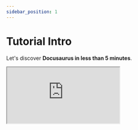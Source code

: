```yaml
---
sidebar_position: 1
---
```


# Tutorial Intro

Let's discover **Docusaurus in less than 5 minutes**.

<iframe src='https://stackblitz.com/edit/angular-ivy-hh56v3?ctl=1&embed=1&file=src/app/app.component.ts&hideExplorer=1&view=preview'/>

## Getting Started

Get started by **creating a new site**.

Or **try Docusaurus immediately** with **[new.docusaurus.io](https://new.docusaurus.io)**.

## Generate a new site

Generate a new Docusaurus site using the **classic template**:

```shell
npx @docusaurus/init@latest init my-website classic
```

## Start your site

Run the development server:

```shell
cd my-website

npx docusaurus start
```

Your site starts at `http://localhost:3000`.

Open `docs/getting-started.md` and edit some lines: the site **reloads automatically** and display your changes.
